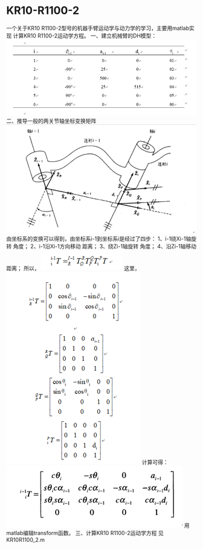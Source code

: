 # KR10-R1100-2
  一个关于KR10 R1100-2型号的机器手臂运动学与动力学的学习，主要用matlab实现
计算KR10 R1100-2运动学方程。
一、建立机械臂的DH模型：
![image](https://github.com/DDG-PYF/KR10-R1100-2/blob/main/img_file/1632826619(1).png)
二、推导一般的两关节轴坐标变换矩阵
![image](https://github.com/DDG-PYF/KR10-R1100-2/blob/main/img_file/1632826794(1).jpg)
由坐标系的变换可以得到，由坐标系i-1到坐标系i是经过了四步：
1、i-1绕Xi-1轴旋转 角度；
2、i-1沿Xi-1方向移动 距离；
3、绕Zi-1轴旋转 角度；
4、沿Zi-1轴移动 距离；
所以，
![image](https://github.com/DDG-PYF/KR10-R1100-2/blob/main/img_file/1632827331(1).jpg) 
这里，
![image](https://github.com/DDG-PYF/KR10-R1100-2/blob/main/img_file/1632827364(1).jpg) 
计算可得：
![image](https://github.com/DDG-PYF/KR10-R1100-2/blob/main/img_file/1632827376(1).png) 
用matlab编辑transform函数。
三、计算KR10 R1100-2运动学方程
见KR10R1100_2.m
